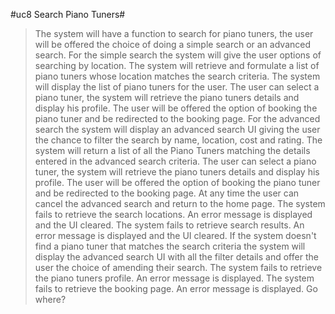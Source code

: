 #uc8 Search Piano Tuners#

>The system will have a function to search for piano tuners, the user will be offered the choice of doing a simple search or an advanced search. 
>For the simple search the system will give the user options of searching by location. The system will retrieve and formulate a list of piano tuners whose location matches the search criteria. The system will display the list of piano tuners for the user. The user can select a piano tuner, the system will retrieve the piano tuners details and display his profile. The user will be offered the option of booking the piano tuner and be redirected to the booking page.
>For the advanced search the system will display an advanced search UI giving the user the chance to filter the search by name, location, cost and rating. The system will return a list of all the Piano Tuners matching the details entered in the advanced search criteria. The user can select a piano tuner, the system will retrieve the piano tuners details and display his profile. The user will be offered the option of booking the piano tuner and be redirected to the booking page.
>At any time the user can cancel the advanced search and return to the home page.
>The system fails to retrieve the search locations. An error message is displayed and the UI cleared.
>The system fails to retrieve search results. An error message is displayed and the UI cleared.
>If the system doesn't find a piano tuner that matches the search criteria the system will display the advanced search UI with all the filter details and offer the user the choice of amending their search.
>The system fails to retrieve the piano tuners profile. An error message is displayed.
>The system fails to retrieve the booking page. An error message is displayed. Go where?


